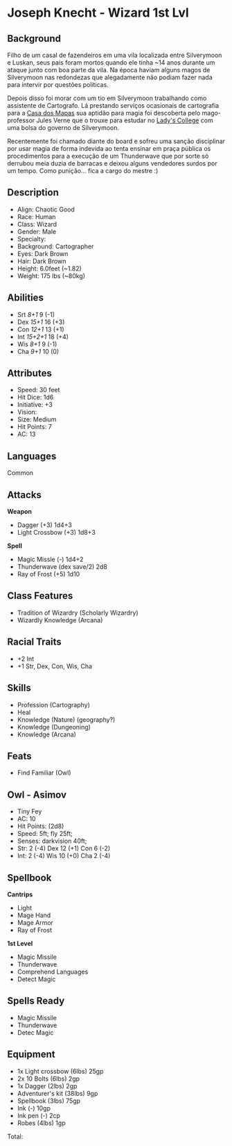 # Joseph Knecht - Wizard 1st Lvl

## Background
Filho de um casal de fazendeiros em uma vila localizada entre Silverymoon e Luskan, seus pais foram mortos quando ele tinha ~14 anos durante um ataque junto com boa parte da vila. Na época haviam alguns magos de Silverymoon nas redondezas que alegadamente não podiam fazer nada para intervir por questões políticas.

Depois disso foi morar com um tio em Silverymoon trabalhando como assistente de Cartografo. Lá prestando serviços ocasionais de cartografia para a [Casa dos Mapas](http://dustin.wikidot.com/silverymoon#map-house) sua aptidão para magia foi descoberta pelo mago-professor Jules Verne que o trouxe para estudar no [Lady's College](http://dustin.wikidot.com/silverymoon#ladys-college) com uma bolsa do governo de Silverymoon.

Recentemente foi chamado diante do board e sofreu uma sanção disciplinar por usar magia de forma indevida ao tenta ensinar em praça pública os procedimentos para a execução de um Thunderwave que por sorte só derrubou meia duzia de barracas e deixou alguns vendedores surdos por um tempo. Como punição... fica a cargo do mestre :)

## Description
* Align: Chaotic Good
* Race: Human
* Class: Wizard
* Gender: Male
* Specialty: 
* Background: Cartographer
* Eyes: Dark Brown
* Hair: Dark Brown
* Height: 6.0feet (~1.82)
* Weight: 175 lbs (~80kg)

## Abilities
* Srt *8+1* 9 (-1)
* Dex *15+1* 16  (+3)
* Con *12+1* 13 (+1)
* Int *15+2+1* 18 (+4)
* Wis *8+1* 9 (-1)
* Cha *9+1* 10 (0)

## Attributes
* Speed: 30 feet
* Hit Dice: 1d6
* Initiative: +3
* Vision: 
* Size: Medium
* Hit Points: 7
* AC: 13

## Languages
Common

## Attacks
**Weapon**

* Dagger (+3) 1d4+3
* Light Crossbow (+3) 1d8+3

**Spell**

* Magic Missle (-) 1d4+2
* Thunderwave (dex save/2) 2d8
* Ray of Frost (+5) 1d10

## Class Features
* Tradition of Wizardry (Scholarly Wizardry)
* Wizardly Knowledge (Arcana)

## Racial Traits
* +2 Int
* +1 Str, Dex, Con, Wis, Cha

## Skills
* Profession (Cartography)
* Heal
* Knowledge (Nature) (geography?)
* Knowledge (Dungeoning)
* Knowledge (Arcana)

## Feats
* Find Familiar (Owl)

## Owl - Asimov
* Tiny Fey
* AC: 10 
* Hit Points: (2d8)
* Speed: 5ft; fly 25ft;
* Senses: darkvision 40ft;
* Str: 2 (-4) Dex 12 (+1) Con 6 (-2)
* Int: 2 (-4) Wis 10 (+0) Cha 2 (-4)

## Spellbook
**Cantrips**
* Light
* Mage Hand
* Mage Armor
* Ray of Frost

**1st Level**
* Magic Missile
* Thunderwave
* Comprehend Languages
* Detect Magic	

## Spells Ready
* Magic Missile
* Thunderwave
* Detec Magic

## Equipment
* 1x Light crossbow (6lbs) 25gp
* 2x 10 Bolts (6lbs) 2gp
* 1x Dagger (2lbs) 2gp
* Adventurer's kit (38lbs) 9gp
* Spellbook (3lbs) 75gp
* Ink (-) 10gp
* Ink pen (-) 2cp
* Robes (4lbs) 1gp

Total: 